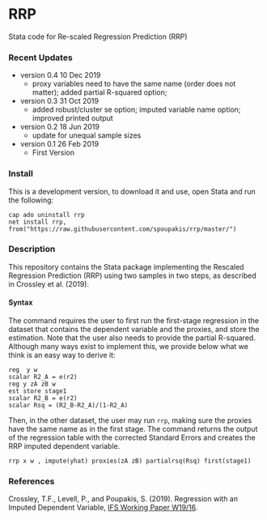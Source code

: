 # RRP
Stata code for Re-scaled Regression Prediction (RRP) 

### Recent Updates
- version 0.4 10 Dec 2019
  - proxy variables need to have the same name (order does not matter); added partial R-squared option;
- version 0.3 31 Oct 2019
  - added robust/cluster se option; imputed variable name option; improved printed output
- version 0.2 18 Jun 2019
  - update for unequal sample sizes
- version 0.1 26 Feb 2019
  - First Version

### Install
This is a development version, to download it and use, open Stata and run the following:

```
cap ado uninstall rrp
net install rrp, from("https://raw.githubusercontent.com/spoupakis/rrp/master/")
```

### Description
This repository contains the Stata package implementing the Rescaled Regression Prediction (RRP) using two samples in two steps, as described in Crossley et al. (2019). 

#### Syntax
The command requires the user to first run the first-stage regression in the dataset that contains the dependent variable and the proxies, and store the estimation. Note that the user also needs to provide the partial R-squared. Although many ways exist to implement this, we provide below what we think is an easy way to derive it:

```
reg  y w
scalar R2_A = e(r2)
reg y zA zB w
est store stage1
scalar R2_B = e(r2)
scalar Rsq = (R2_B-R2_A)/(1-R2_A)
```

Then, in the other dataset, the user may run `rrp`, making sure the proxies have the same name as in the first stage. The command returns the output of the regression table with the corrected Standard Errors and creates the RRP imputed dependent variable.

```
rrp x w , impute(yhat) proxies(zA zB) partialrsq(Rsq) first(stage1) 
```


### References
Crossley, T.F., Levell, P., and Poupakis, S. (2019). Regression with an Imputed Dependent Variable, [IFS Working Paper W19/16](https://www.ifs.org.uk/publications/14165).

